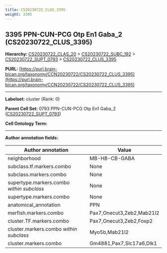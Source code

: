 ```yaml
---
title: CS20230722_CLUS_3395
weight: 3395
---
```

## 3395 PPN-CUN-PCG Otp En1 Gaba_2 (CS20230722_CLUS_3395)
<b>Hierarchy: </b>
[CS20230722_CLAS_20](../CS20230722_CLAS_20) >
[CS20230722_SUBC_192](../CS20230722_SUBC_192) >
[CS20230722_SUPT_0793](../CS20230722_SUPT_0793) >
[CS20230722_CLUS_3395](../CS20230722_CLUS_3395)

**PURL:** [https://purl.brain-bican.org/taxonomy/CCN20230722/CS20230722_CLUS_3395](https://purl.brain-bican.org/taxonomy/CCN20230722/CS20230722_CLUS_3395)

---


**Labelset:** cluster (Rank: 0)

**Parent Cell Set:** 0793 PPN-CUN-PCG Otp En1 Gaba_2 ([CS20230722_SUPT_0793](../CS20230722_SUPT_0793))



**Cell Ontology Term:** 

[MARKER GENES.]: #


---

[TRANSFERRED ANNOTATIONS.]: #


[AUTHOR ANNOTATION FIELDS.]: #


**Author annotation fields:**

| Author annotation | Value |
|-------------------|-------|
|neighborhood|MB-HB-CB-GABA|
|subclass.tf.markers.combo|None|
|subclass.markers.combo|None|
|supertype.markers.combo _within subclass_|None|
|supertype.markers.combo|None|
|anatomical_annotation|PPN|
|merfish.markers.combo|Pax7,Onecut3,Zeb2,Mab21l2|
|cluster.TF.markers.combo|Pax7,Onecut3,Zeb2,Foxp2|
|cluster.markers.combo _within subclass_|Myo5b,Mab21l2|
|cluster.markers.combo|Gm4881,Pax7,Slc17a6,Dlk1|
